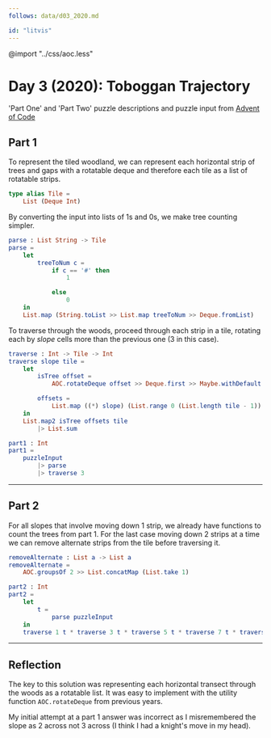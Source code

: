 ```yaml
---
follows: data/d03_2020.md

id: "litvis"
---
```


@import "../css/aoc.less"

# Day 3 (2020): Toboggan Trajectory

'Part One' and 'Part Two' puzzle descriptions and puzzle input from [Advent of Code](https://adventofcode.com/2020/day/3)

## Part 1

To represent the tiled woodland, we can represent each horizontal strip of trees and gaps with a rotatable deque and therefore each tile as a list of rotatable strips.

```elm {l}
type alias Tile =
    List (Deque Int)
```

By converting the input into lists of 1s and 0s, we make tree counting simpler.

```elm {l}
parse : List String -> Tile
parse =
    let
        treeToNum c =
            if c == '#' then
                1

            else
                0
    in
    List.map (String.toList >> List.map treeToNum >> Deque.fromList)
```

To traverse through the woods, proceed through each strip in a tile, rotating each by _slope_ cells more than the previous one (3 in this case).

```elm {l}
traverse : Int -> Tile -> Int
traverse slope tile =
    let
        isTree offset =
            AOC.rotateDeque offset >> Deque.first >> Maybe.withDefault 0

        offsets =
            List.map ((*) slope) (List.range 0 (List.length tile - 1))
    in
    List.map2 isTree offsets tile
        |> List.sum
```

```elm {l r}
part1 : Int
part1 =
    puzzleInput
        |> parse
        |> traverse 3
```

---

## Part 2

For all slopes that involve moving down 1 strip, we already have functions to count the trees from part 1. For the last case moving down 2 strips at a time we can remove alternate strips from the tile before traversing it.

```elm {l}
removeAlternate : List a -> List a
removeAlternate =
    AOC.groupsOf 2 >> List.concatMap (List.take 1)
```

```elm {l r}
part2 : Int
part2 =
    let
        t =
            parse puzzleInput
    in
    traverse 1 t * traverse 3 t * traverse 5 t * traverse 7 t * traverse 1 (removeAlternate t)
```

---

## Reflection

The key to this solution was representing each horizontal transect through the woods as a rotatable list. It was easy to implement with the utility function `AOC.rotateDeque` from previous years.

My initial attempt at a part 1 answer was incorrect as I misremembered the slope as 2 across not 3 across (I think I had a knight's move in my head).
